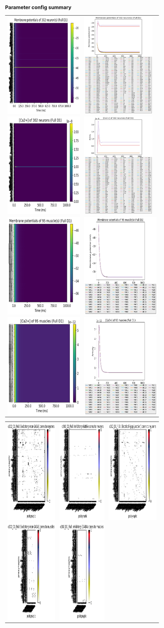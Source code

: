 ### Parameter config summary 
<table>

<tr>
  <td><a href="neurons_D1_Full.png"><img alt=" " src="neurons_D1_Full.png" height="320"/></a></td>
  <td><a href="traces_neuron_Full_D1.png"><img alt=" " src="traces_neuron_Full_D1.png" height="320"/></a></td>
</tr>

<tr>
  <td><a href="neuron_activity_D1_Full.png"><img alt=" " src="neuron_activity_D1_Full.png" height="320"/></a></td>
  <td><a href="traces_neuron_activity_Full_D1.png"><img alt=" " src="traces_neuron_activity_Full_D1.png" height="320"/></a></td>
</tr>

<tr>
  <td><a href="muscles_D1_Full.png"><img alt=" " src="muscles_D1_Full.png" height="320"/></a></td>
  <td><a href="traces_muscles_Full_D1.png"><img alt=" " src="traces_muscles_Full_D1.png" height="320"/></a></td>
</tr>

<tr>
  <td><a href="muscle_activity_D1_Full.png"><img alt=" " src="muscle_activity_D1_Full.png" height="320"/></a></td>
  <td><a href="traces_muscles_activity_Full_D1.png"><img alt=" " src="traces_muscles_activity_Full_D1.png" height="320"/></a></td>
</tr>
</table>
<table>

<tr><td><a href="c302_D1_Full_exc_to_neurons.png"><img alt=" " src="c302_D1_Full_exc_to_neurons.png" height="320"/></a></td>

  <td><a href="c302_D1_Full_inh_to_neurons.png"><img alt=" " src="c302_D1_Full_inh_to_neurons.png" height="320"/></a></td>

  <td><a href="c302_D1_Full_elec_to_neurons.png"><img alt=" " src="c302_D1_Full_elec_to_neurons.png" height="320"/></a></td></tr>

<tr><td><a href="c302_D1_Full_exc_to_muscles.png"><img alt=" " src="c302_D1_Full_exc_to_muscles.png" height="320"/></a></td>

  <td><a href="c302_D1_Full_inh_to_muscles.png"><img alt=" " src="c302_D1_Full_inh_to_muscles.png" height="320"/></a></td></tr>
</table>
